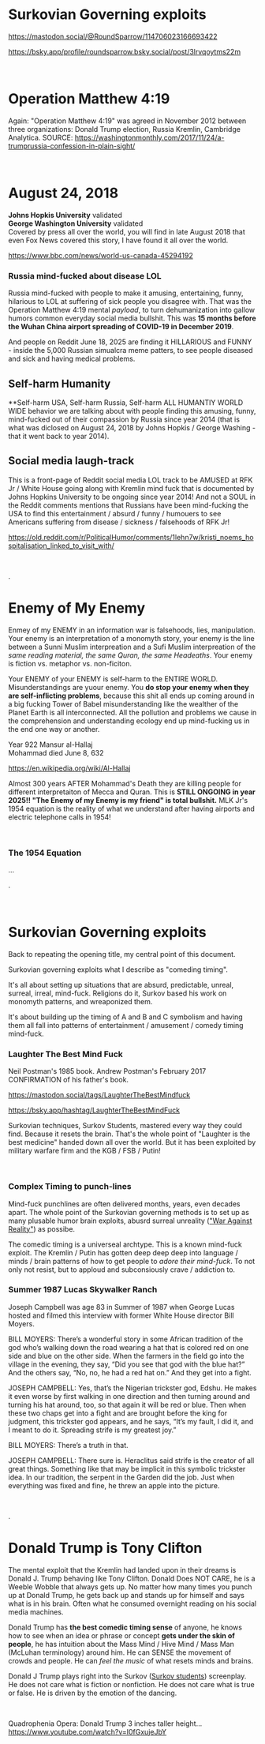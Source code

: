 # Surkovian Governing exploits

https://mastodon.social/@RoundSparrow/114706023166693422

https://bsky.app/profile/roundsparrow.bsky.social/post/3lrvqoytms22m

&nbsp;

# Operation Matthew 4:19 

Again: "Operation Matthew 4:19" was agreed in November 2012 between three organizations: Donald Trump election, Russia Kremlin, Cambridge Analytica. SOURCE: https://washingtonmonthly.com/2017/11/24/a-trumprussia-confession-in-plain-sight/

&nbsp;

# August 24, 2018

**Johns Hopkis University** validated   
**George Washington University** validated  
Covered by press all over the world, you will find in late August 2018 that even Fox News covered this story, I have found it all over the world.  

https://www.bbc.com/news/world-us-canada-45294192

### Russia mind-fucked about disease LOL

Russia mind-fucked with people to make it amusing, entertaining, funny, hilarious to LOL at suffering of sick people you disagree with. That was the Operation Matthew 4:19 mental *payload*, to turn dehumanization into gallow humors common everyday social media bullshit. This was **15 months before the Wuhan China airport spreading of COVID-19 in December 2019**.

And people on Reddit June 18, 2025 are finding it HILLARIOUS and FUNNY - inside the 5,000 Russian simualcra meme patters, to see people diseased and sick and having medical problems.

## Self-harm Humanity 

**Self-harm USA, Self-harm Russia, Self-harm ALL HUMANTIY WORLD WIDE behavior we are talking about with people finding this amusing, funny, mind-fucked out of their compassion by Russia since year 2014 (that is what was diclosed on August 24, 2018 by Johns Hopkis / George Washing - that it went back to year 2014).

## Social media laugh-track

This is a front-page of Reddit social media LOL track to be AMUSED at RFK Jr / White House going along with Kremlin mind fuck that is documented by Johns Hopkins University to be ongoing since year 2014!  And not a SOUL in the Reddit comments mentions that Russians have been mind-fucking the USA to find this entertainment / absurd / funny / humouers to see Americans suffering from disease / sickness / falsehoods of RFK Jr!

https://old.reddit.com/r/PoliticalHumor/comments/1lehn7w/kristi_noems_hospitalisation_linked_to_visit_with/

&nbsp;

.

# Enemy of My Enemy

Enmey of my ENEMY in an information war is falsehoods, lies, manipulation. Your enemy is an interpretation of a monomyth story, your enemy is the line between a Sunni Muslim interpreation and a Sufi Muslim interpreation of the *same reading material, the same Quran, the same Headeaths*.  Your enemy is fiction vs. metaphor vs. non-ficiton.

Your ENEMY of your ENEMY is self-harm to the ENTIRE WORLD. Misunderstandings are yuour enemy. You **do stop your enemy when they are self-inflicting problems**, because this shit all ends up coming around in a big fucking Tower of Babel misunderstanding like the wealther of the Planet Earth is all interconnected. All the pollution and problems we cause in the comprehension and understanding ecology end up mind-fucking us in the end one way or another. 

Year 922 Mansur al-Hallaj   
Mohammad died June 8, 632  

https://en.wikipedia.org/wiki/Al-Hallaj

Almost 300 years AFTER Mohammad's Death they are killing people for different interpretaiton of Mecca and Quran. This is **STILL ONGOING in year 2025!! "The Enemy of my Enemy is my friend" is total bullshit.** MLK Jr's 1954 equation is the reality of what we understand after having airports and electric telephone calls in 1954!


&nbsp;

### The 1954 Equation

...

.

&nbsp;

# Surkovian Governing exploits

Back to repeating the opening title, my central point of this document.

Surkovian governing exploits what I describe as "comeding timing".

It's all about setting up situations that are absurd, predictable, unreal, surreal, irreal, mind-fuck. Religions do it, Surkov based his work on monomyth patterns, and wreaponized them.

It's about building up the timing of A and B and C symbolism and having them all fall into patterns of entertainment / amusement / comedy timing mind-fuck.

### Laughter The Best Mind Fuck

Neil Postman's 1985 book. Andrew Postman's February 2017 CONFIRMATION of his father's book.

https://mastodon.social/tags/LaughterTheBestMindfuck

https://bsky.app/hashtag/LaughterTheBestMindFuck

Surkovian techniques, Surkov Students, mastered every way they could find. Because it resets the brain. That's the whole point of "Laughter is the best medicine" handed down all over the world. But it has been exploited by military warfare firm and the KGB / FSB / Putin!

&nbsp;

### Complex Timing to punch-lines

Mind-fuck punchlines are often delivered months, years, even decades apart. The whole point of the Surkovian governing methods is to set up as many plusable humor brain exploits, abusrd surreal unreality (["War Against Reality"](https://mastodon.social/tags/WarAgainstReality)) as possibe.

The comedic timing is a universeal archtype. This is a known mind-fuck exploit. The Kremlin / Putin has gotten deep deep deep into language / minds / brain patterns of how to get people to *adore their mind-fuck*. To not only not resist, but to apploud and subconsiously crave / addiction to.

### Summer 1987 Lucas Skywalker Ranch

Joseph Campbell was age 83 in Summer of 1987 when George Lucas hosted and filmed this interview with former White House director Bill Moyers.

BILL MOYERS: There’s a wonderful story in some African tradition of the god who’s walking down the road wearing a hat that is colored red on one side and blue on the other side. When the farmers in the field go into the village in the evening, they say, “Did you see that god with the blue hat?” And the others say, “No, no, he had a red hat on.” And they get into a fight.

JOSEPH CAMPBELL: Yes, that’s the Nigerian trickster god, Edshu. He makes it even worse by first walking in one direction and then turning around and turning his hat around, too, so that again it will be red or blue. Then when these two chaps get into a fight and are brought before the king for judgment, this trickster god appears, and he says, “It’s my fault, I did it, and I meant to do it. Spreading strife is my greatest joy.”

BILL MOYERS: There’s a truth in that.

JOSEPH CAMPBELL: There sure is. Heraclitus said strife is the creator of all great things. Something like that may be implicit in this symbolic trickster idea. In our tradition, the serpent in the Garden did the job. Just when everything was fixed and fine, he threw an apple into the picture.

&nbsp;

.

# Donald Trump is Tony Clifton 

The mental exploit that the Kremlin had landed upon in their dreams is Donald J. Trump behaving like Tony Clifton. Donald Does NOT CARE, he is a Weeble Wobble that always gets up. No matter how many times you punch up at Donald Trump, he gets back up and stands up for himself and says what is in his brain. Often what he consumed overnight reading on his social media machines.

Donald Trump has **the best comedic timing sense** of anyone, he knows how to see when an idea or phrase or concept **gets under the skin of people**, he has intuition about the Mass Mind / Hive Mind / Mass Man (McLuhan terminology) around him. He can SENSE the movement of crowds and people. He can *feel the music* of what resets minds and brains.

Donald J Trump plays right into the Surkov ([Surkov students](https://mastodon.social/tags/SurkovStudents)) screenplay. He does not care what is fiction or nonfiction. He does not care what is true or false. He is driven by the emotion of the dancing.  

&nbsp;

Quadrophenia Opera: Donald Trump 3 inches taller height...   
https://www.youtube.com/watch?v=I0fGxujeJbY

